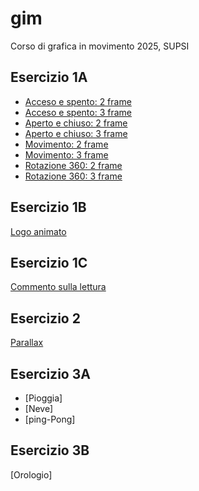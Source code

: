 # gim
Corso di  grafica in movimento 2025, SUPSI    

## Esercizio 1A

- [Acceso e spento: 2 frame](https://astropengu.github.io/gim/Esercizio_1A/acceso_spento_2.html)
- [Acceso e spento: 3 frame](https://astropengu.github.io/gim/Esercizio_1A/acceso_spento_3.html)
- [Aperto e chiuso: 2 frame](https://astropengu.github.io/gim/Esercizio_1A/aperto_chiuso_2.html)
- [Aperto e chiuso: 3 frame](https://astropengu.github.io/gim/Esercizio_1A/aperto_chiuso_3.html)
- [Movimento: 2 frame](https://astropengu.github.io/gim/Esercizio_1A/movimento_2.html)
- [Movimento: 3 frame](https://astropengu.github.io/gim/Esercizio_1A/movimento_3.html)
- [Rotazione 360: 2 frame](https://astropengu.github.io/gim/Esercizio_1A/rotazione_2.html)
- [Rotazione 360: 3 frame](https://astropengu.github.io/gim/Esercizio_1A/rotazione_3.html)     

## Esercizio 1B
[Logo animato](https://astropengu.github.io/gim/Esercizio_1B/logo_animato.html)     

## Esercizio 1C
[Commento sulla lettura](https://astropengu.github.io/gim/Esercizio_1C/README.md)   

## Esercizio 2      
[Parallax](https://astropengu.github.io/gim/Esercizio_2/Parallax_animato.html)

## Esercizio 3A
- [Pioggia]
- [Neve]
- [ping-Pong]

## Esercizio 3B 
[Orologio]

